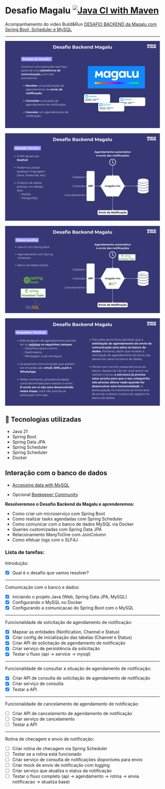 # Desafio Magalu [![Java CI with Maven](https://github.com/jairosousa/schedule-notification/actions/workflows/maven.yml/badge.svg)](https://github.com/jairosousa/schedule-notification/actions/workflows/maven.yml)

Acompanhamento do video Build&Run [DESAFIO BACKEND da Magalu com Spring Boot, Scheduler e MySQL](https://youtu.be/af4W9Q4vB1s?si=QsF_TI2EGNjf_biD)

---

![img.png](assets/escopo-desafio.png)

![img.png](assets/solucao-tecnica.png)

![img.png](assets/tecnologias-utilizadas.png)

![img.png](assets/requisitos-tecnicos.png)

## 🚀 Tecnologias utilizadas
* Java 21
* Spring Boot
* Spring Data JPA
* Spring Scheduler
* Spring Scheduler
* Docker

## Interação com o banco de dados

* [Accessing data with MySQL](https://spring.io/guides/gs/accessing-data-mysql)

* Opcional [Beekeeper Community](https://github.com/beekeeper-studio/beekeeper-studio/releases/tag/v4.1.13)

**Resolveremos o Desafio Backend da Magalu e aprenderemos:**

- Como criar um microserviço com Spring Boot
- Como realizar tasks agendadas com Spring Scheduler
- Como comunicar com o banco de dados MySQL via Docker
- Queries customizadas com Spring Data JPA
- Relacionamento ManyToOne com JoinColumn
- Como efetuar logs com o SLF4J

### Lista de tarefas:

Introdução:

- [X]  Qual é o desafio que vamos resolver?

---

Comunicação com o banco e dados:

- [X]  Iniciando o projeto Java (Web, Spring Data JPA, MySQL)
- [X]  Configurando o MySQL no Docker
- [X]  Configurando a comunicacao do Spring Boot com o MySQL

---

Funcionalidade de solicitação de agendamento de notificação:

- [X]  Mapear as entidades (Notification, Channel e Status)
- [X]  Criar config de inicialização das tabelas (Channel e Status)
- [X]  Criar API de solicitação de agendamento de notificação
- [X]  Criar serviço de persistência da solicitação
- [X]  Testar o fluxo (api → service → mysql)

---

Funcionalidade de consultar a situação de agendamento de notificação:

- [x]  Criar API de consulta de solicitação de agendamento de notificação
- [x]  Criar serviço de consulta
- [x]  Testar a API

---

Funcionalidade de cancelamento de agendamento de notificação:

- [ ]  Criar API de cancelamento de agendamento de notificação
- [ ]  Criar serviço de cancelamento
- [ ]  Testar a API

---

Rotina de checagem e envio de notificação:

- [ ]  Criar rotina de checagem via Spring Scheduler
- [ ]  Testar se a rotina está funcionado
- [ ]  Criar serviço de consulta de notificações disponíveis para envio
- [ ]  Criar mock de envio de notificação com logging
- [ ]  Criar serviço que atualiza o status da notificação
- [ ]  Testar o fluxo completo (api → agendamento → rotina → envia notificacao → atualiza base)